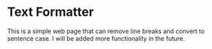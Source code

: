 # Text Formatter

This is a simple web page that can remove line breaks and convert to sentence case. I will be added more functionality in the future.
